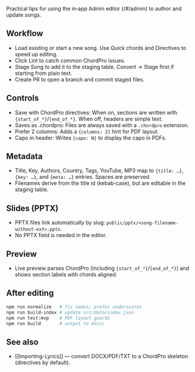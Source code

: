 Practical tips for using the in‑app Admin editor (/#/admin) to author and update songs.

## Workflow
- Load existing or start a new song. Use Quick chords and Directives to speed up editing.
- Click Lint to catch common ChordPro issues.
- Stage Song to add it to the staging table. Convert → Stage first if starting from plain text.
- Create PR to open a branch and commit staged files.

## Controls
- Save with ChordPro directives: When on, sections are written with `{start_of_*}`/`{end_of_*}`. When off, headers are simple text.
- Saves as .chordpro: Files are always saved with a `.chordpro` extension.
- Prefer 2 columns: Adds a `{columns: 2}` hint for PDF layout.
- Capo in header: Writes `{capo: N}` to display the capo in PDFs.

## Metadata
- Title, Key, Authors, Country, Tags, YouTube, MP3 map to `{title: …}`, `{key: …}`, and `{meta: …}` entries. Spaces are preserved.
- Filenames derive from the title id (kebab‑case), but are editable in the staging table.

## Slides (PPTX)
- PPTX files link automatically by slug: `public/pptx/<song-filename-without-ext>.pptx`.
- No PPTX field is needed in the editor.

## Preview
- Live preview parses ChordPro (including `{start_of_*}`/`{end_of_*}`) and shows section labels with chords aligned.

## After editing
```bash
npm run normalize   # fix names; prefer underscores
npm run build-index # update src/data/index.json
npm run test:mvp    # PDF layout guards
npm run build       # output to docs/
```

## See also
- [[Importing-Lyrics]] — convert DOCX/PDF/TXT to a ChordPro skeleton (directives by default).
